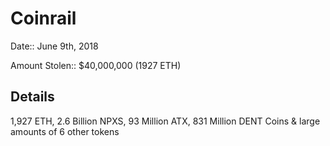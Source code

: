 # Coinrail

Date:: June 9th, 2018

Amount Stolen:: $40,000,000 (1927 ETH)

## Details

1,927 ETH, 2.6 Billion NPXS, 93 Million ATX, 831 Million DENT Coins & large amounts of 6 other tokens